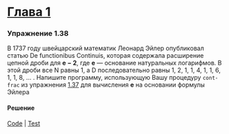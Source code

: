 # [Глава 1](../index.md#Глава-1-Построение-абстракций-с-помощью-процедур)

### Упражнение 1.38
В 1737 году швейцарский математик Леонард Эйлер опубликовал статью De functionibus Continuis, которая содержала расширение цепной дроби для **e − 2**, где **e** — основание натуральных логарифмов. В этой дроби все N равны 1, а D последовательно равны 1, 2, 1, 1, 4, 1, 1, 6, 1, 1, 8, ... . Напишите программу, использующую Вашу процедуру `cont-frac` из упражнения [1.37](./ex_1_37.md) для вычисления **e** на основании формулы Эйлера

#### Решение
[Code](../src/sicp/chapter01/1_38.clj) | [Test](../test/sicp/chapter01/1_38_test.clj)
